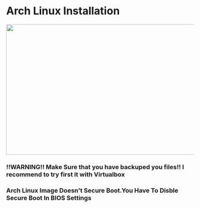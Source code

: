 <h1>Arch Linux Installation</h1>


<img src="https://user-images.githubusercontent.com/66734606/111668311-06501f80-8844-11eb-9641-dc28371070ca.png" width="700px" height="350px">

<b><h3>!!WARNING!! Make Sure that you have backuped you files!! I recommend to try first it with Virtualbox</h3><b>
<b><h3>Arch Linux Image Doesn't Secure Boot.You Have To Disble Secure Boot In BIOS Settings</h3></b>
